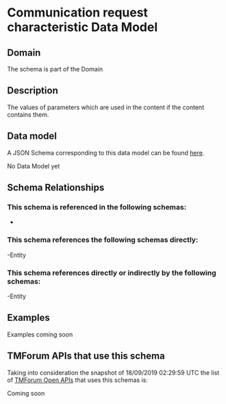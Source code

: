 # Communication request characteristic Data Model

## Domain

The  schema is part of the  Domain

## Description

The values of parameters which are used in the content if the content contains them.

## Data model

A JSON Schema corresponding to this data model can be found
[here](https://github.com/tmforum-rand/schemas/blob/master/Common/CommunicationRequestCharacteristic.schema.json).

No Data Model yet

## Schema Relationships

### This schema is referenced in the following schemas:

-

### This schema references the following schemas directly:

-Entity

### This schema references directly or indirectly by the following schemas:

-Entity



## Examples

Examples coming soon

## TMForum APIs that use this schema

Taking into consideration the snapshot of 18/09/2019 02:29:59 UTC the list of [TMForum Open APIs](https://www.tmforum.org/open-apis/) that uses this schemas is:

Coming soon